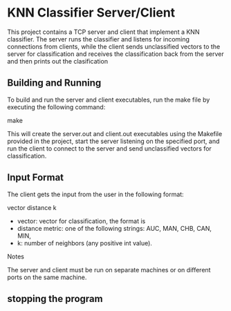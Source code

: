 # KNN Classifier Server/Client

This project contains a TCP server and client that implement a KNN classifier. The server runs the classifier and listens for incoming connections from clients, while the client sends unclassified vectors to the server for classification and receives the classification back from the server and then prints out the clasification

## Building and Running

To build and run the server and client executables, run the make file by executing the following command:

make

This will create the server.out and client.out executables using the Makefile provided in the project, start the server listening on the specified port, and run the client to connect to the server and send unclassified vectors for classification.

## Input Format

The client gets the input from the user in the following format:

vector distance k

- vector: vector for classification, the format is 
- distance metric: one of the following strings: AUC, MAN, CHB, CAN, MIN,
- k: number of neighbors (any positive int value).

Notes

The server and client must be run on separate machines or on different ports on the same machine.

## stopping the program
